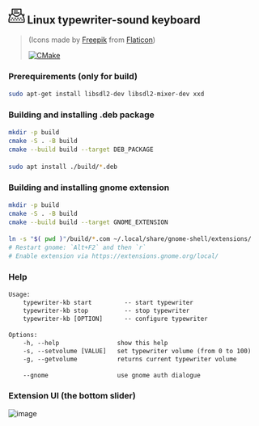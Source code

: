 <img src="https://raw.githubusercontent.com/ZhekehZ/linux-typewriter-kb/main/assets/typewriter.svg" 
  width="32" height="32" alt="Icon">
Linux typewriter-sound keyboard 
------
> (Icons made by [Freepik](https://www.freepik.com)  from [Flaticon](https://www.flaticon.com/))  
>   
> [![CMake](https://github.com/ZhekehZ/linux-typewriter-kb/actions/workflows/cmake.yml/badge.svg)](https://github.com/ZhekehZ/linux-typewriter-kb/actions/workflows/cmake.yml) 

### Prerequirements (only for build)

```sh 
sudo apt-get install libsdl2-dev libsdl2-mixer-dev xxd
```

### Building and installing .deb package
```sh
mkdir -p build 
cmake -S . -B build
cmake --build build --target DEB_PACKAGE

sudo apt install ./build/*.deb
```

### Building and installing gnome extension
```sh
mkdir -p build 
cmake -S . -B build
cmake --build build --target GNOME_EXTENSION

ln -s "$( pwd )"/build/*.com ~/.local/share/gnome-shell/extensions/ 
# Restart gnome: `Alt+F2` and then `r`
# Enable extension via https://extensions.gnome.org/local/
```

### Help
```
Usage: 
    typewriter-kb start         -- start typewriter 
    typewriter-kb stop          -- stop typewriter
    typewriter-kb [OPTION]      -- configure typewriter

Options:
    -h, --help                show this help
    -s, --setvolume [VALUE]   set typewriter volume (from 0 to 100)
    -g, --getvolume           returns current typewriter volume 
 
    --gnome                   use gnome auth dialogue
```

### Extension UI (the bottom slider) 
![image](https://user-images.githubusercontent.com/14273096/129383204-f8e67c2d-6000-46ef-b319-e9144497ae6a.png)
 

